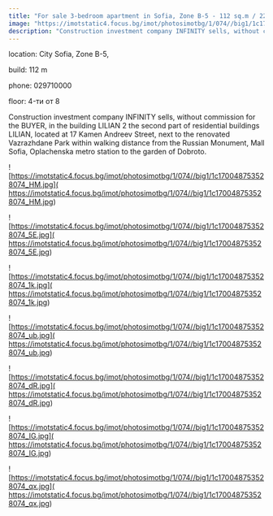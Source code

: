 ```yaml
---
title: "For sale 3-bedroom apartment in Sofia, Zone B-5 - 112 sq.m / 226,540 EUR :: imot.bg Ad"
image: "https://imotstatic4.focus.bg/imot/photosimotbg/1/074//big1/1c170048753528074_2z.jpg"
description: "Construction investment company INFINITY sells, without commission for the BUYER, in the building LILIAN 2 the second part of residential buildings LILIAN, located at 17 Kamen Andreev Street, next to the renovated Vazrazhdane Park within walking distance from the Russian Monument, Mall Sofia, Oplachenska metro station to the garden of Dobroto."
---
```


location: City Sofia, Zone B-5,

build: 112 m

phone: 029710000

floor: 4-ти от 8

Construction investment company INFINITY sells, without commission for the BUYER, in the building LILIAN 2 the second part of residential buildings LILIAN, located at 17 Kamen Andreev Street, next to the renovated Vazrazhdane Park within walking distance from the Russian Monument, Mall Sofia, Oplachenska metro station to the garden of Dobroto.


![https://imotstatic4.focus.bg/imot/photosimotbg/1/074//big1/1c170048753528074_HM.jpg]( https://imotstatic4.focus.bg/imot/photosimotbg/1/074//big1/1c170048753528074_HM.jpg)


![https://imotstatic4.focus.bg/imot/photosimotbg/1/074//big1/1c170048753528074_5E.jpg]( https://imotstatic4.focus.bg/imot/photosimotbg/1/074//big1/1c170048753528074_5E.jpg)


![https://imotstatic4.focus.bg/imot/photosimotbg/1/074//big1/1c170048753528074_1k.jpg]( https://imotstatic4.focus.bg/imot/photosimotbg/1/074//big1/1c170048753528074_1k.jpg)


![https://imotstatic4.focus.bg/imot/photosimotbg/1/074//big1/1c170048753528074_ub.jpg]( https://imotstatic4.focus.bg/imot/photosimotbg/1/074//big1/1c170048753528074_ub.jpg)


![https://imotstatic4.focus.bg/imot/photosimotbg/1/074//big1/1c170048753528074_dR.jpg]( https://imotstatic4.focus.bg/imot/photosimotbg/1/074//big1/1c170048753528074_dR.jpg)


![https://imotstatic4.focus.bg/imot/photosimotbg/1/074//big1/1c170048753528074_IG.jpg]( https://imotstatic4.focus.bg/imot/photosimotbg/1/074//big1/1c170048753528074_IG.jpg)


![https://imotstatic4.focus.bg/imot/photosimotbg/1/074//big1/1c170048753528074_qx.jpg]( https://imotstatic4.focus.bg/imot/photosimotbg/1/074//big1/1c170048753528074_qx.jpg)



